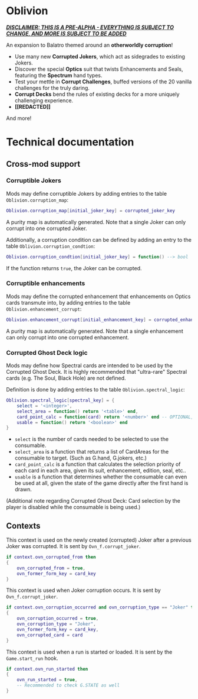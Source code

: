 # Oblivion
<u>***DISCLAIMER: THIS IS A PRE-ALPHA - EVERYTHING IS SUBJECT TO CHANGE, AND MORE IS SUBJECT TO BE ADDED***</u>

An expansion to Balatro themed around an **otherworldly corruption**!
* Use many new **Corrupted Jokers**, which act as sidegrades to existing Jokers.
* Discover the special **Optics** suit that twists Enhancements and Seals, featuring the **Spectrum** hand types.
* Test your mettle in **Corrupt Challenges**, buffed versions of the 20 vanilla challenges for the truly daring.
* **Corrupt Decks** bend the rules of existing decks for a more uniquely challenging experience.
* **[[REDACTED]]**

And more!

# Technical documentation
## Cross-mod support
### Corruptible Jokers
Mods may define corruptible Jokers by adding entries to the table `Oblivion.corruption_map`:

```lua
Oblivion.corruption_map[initial_joker_key] = corrupted_joker_key
```

A purity map is automatically generated. Note that a single Joker can only corrupt into one corrupted Joker.

Additionally, a corruption condition can be defined by adding an entry to the table `Oblivion.corruption_condtion`:

```lua
Oblivion.corruption_condtion[initial_joker_key] = function() --> bool
```

If the function returns `true`, the Joker can be corrupted.

### Corruptible enhancements
Mods may define the corrupted enhancement that enhancements on Optics cards transmute into, by adding entries to the table `Oblivion.enhancement_corrupt`:

```lua
Oblivion.enhancement_corrupt[initial_enhancement_key] = corrupted_enhancement_key
```

A purity map is automatically generated. Note that a single enhancement can only corrupt into one corrupted enhancement.

### Corrupted Ghost Deck logic
Mods may define how Spectral cards are intended to be used by the Corrupted Ghost Deck. It is highly recommended that "ultra-rare" Spectral cards (e.g. The Soul, Black Hole) are not defined.

Definition is done by adding entries to the table `Oblivion.spectral_logic`:
```lua
Oblivion.spectral_logic[spectral_key] = {
    select = '<integer>',
    select_area = function() return '<table>' end,
    card_point_calc = function(card) return '<number>' end -- OPTIONAL,
    usable = function() return '<boolean>' end
}
```
* `select` is the number of cards needed to be selected to use the consumable.
* `select_area` is a function that returns a list of CardAreas for the consumable to target. (Such as G.hand, G.jokers, etc.)
* `card_point_calc` is a function that calculates the selection priority of each card in each area, given its suit, enhancement, edition, seal, etc..
* `usable` is a function that determines whether the consumable can even be used at all, given the state of the game directly after the first hand is drawn.

(Additional note regarding Corrupted Ghost Deck: Card selection by the player is disabled while the consumable is being used.)

## Contexts
This context is used on the newly created (corrupted) Joker after a previous Joker was corrupted. It is sent by `Ovn_f.corrupt_joker`.
```lua
if context.ovn_corrupted_from then
{
    ovn_corrupted_from = true,
    ovn_former_form_key = card_key
}
```

This context is used when Joker corruption occurs. It is sent by `Ovn_f.corrupt_joker`.
```lua
if context.ovn_corruption_occurred and ovn_corruption_type == "Joker" then
{
    ovn_corruption_occurred = true,
    ovn_corruption_type = "Joker",
    ovn_former_form_key = card_key,
    ovn_corrupted_card = card
}
```

This context is used when a run is started or loaded. It is sent by the `Game.start_run` hook.
```lua
if context.ovn_run_started then
{
    ovn_run_started = true,
    -- Recommended to check G.STATE as well
}
```